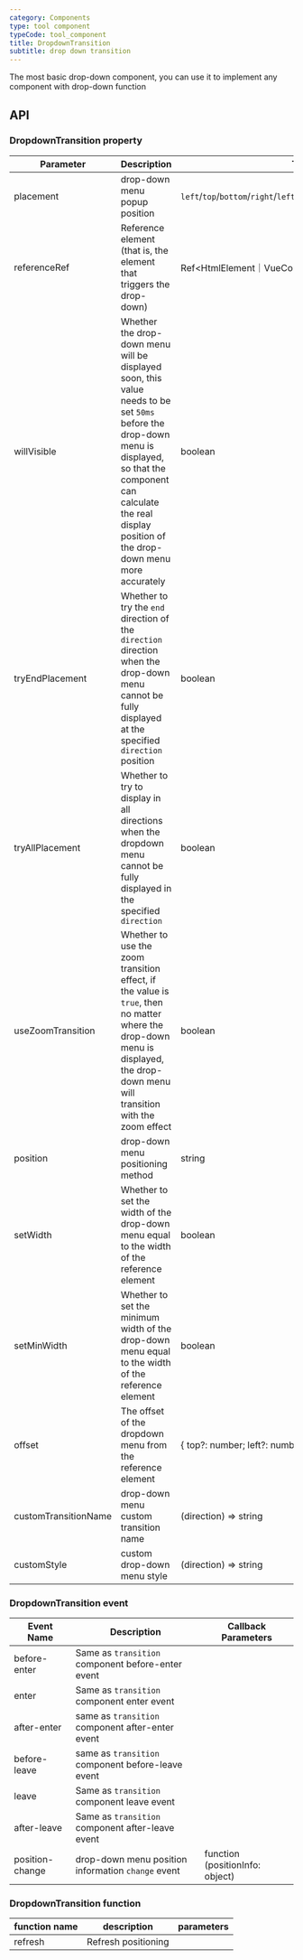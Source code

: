 ```yaml
---
category: Components
type: tool component
typeCode: tool_component
title: DropdownTransition
subtitle: drop down transition
---
```


The most basic drop-down component, you can use it to implement any component with drop-down function

## API

### DropdownTransition property

| Parameter            | Description | Type | Default |
|----------------------|---------------------------------------------------------|-------------------------------------------------------------------------|----------|
| placement            | drop-down menu popup position | `left`/`top`/`bottom`/`right`/`leftEnd`/`topEnd`/`bottomEnd`/`rightEnd` | bottom |
| referenceRef         | Reference element (that is, the element that triggers the drop-down) | Ref<HtmlElement｜VueComponent > | |
| willVisible          | Whether the drop-down menu will be displayed soon, this value needs to be set `50ms` before the drop-down menu is displayed, so that the component can calculate the real display position of the drop-down menu more accurately | boolean | false |
| tryEndPlacement      | Whether to try the `end` direction of the `direction` direction when the drop-down menu cannot be fully displayed at the specified `direction` position | boolean | true |
| tryAllPlacement      | Whether to try to display in all directions when the dropdown menu cannot be fully displayed in the specified `direction` | boolean | true |
| useZoomTransition    | Whether to use the zoom transition effect, if the value is `true`, then no matter where the drop-down menu is displayed, the drop-down menu will transition with the zoom effect | boolean | false |
| position             | drop-down menu positioning method | string | absolute |
| setWidth             | Whether to set the width of the drop-down menu equal to the width of the reference element | boolean | false |
| setMinWidth          | Whether to set the minimum width of the drop-down menu equal to the width of the reference element | boolean | false |
| offset               | The offset of the dropdown menu from the reference element | { top?: number; left?: number; } | false |
| customTransitionName | drop-down menu custom transition name | (direction) => string | |
| customStyle          | custom drop-down menu style | (direction) => string | |


### DropdownTransition event

| Event Name | Description                                        | Callback Parameters |
|--------------|----------------------------------------------------|------|
| before-enter | Same as `transition` component before-enter event  | |
| enter | Same as `transition` component enter event         | |
| after-enter | same as `transition` component after-enter event   | |
| before-leave | same as `transition` component before-leave event  | |
| leave | Same as `transition` component leave event         | |
| after-leave | Same as `transition` component after-leave event   | |
| position-change | drop-down menu position information `change` event | function (positionInfo: object) |


### DropdownTransition function

| function name | description | parameters |
|------|--------|----------------------------|
| refresh | Refresh positioning | |

